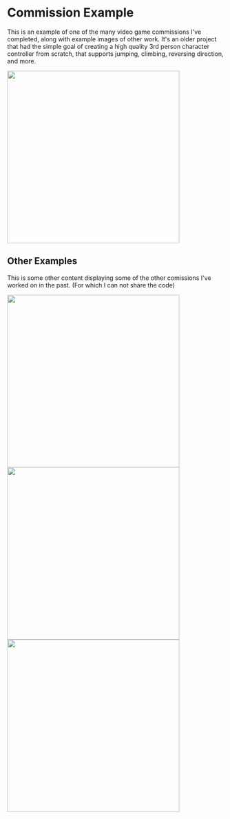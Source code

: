 # Commission Example
 This is an example of one of the many video game commissions I've completed, along with example images of other work. It's an older project that had the simple goal of creating a high quality 3rd person character controller from scratch, that supports jumping, climbing, reversing direction, and more.
 
 <img src="/pics/cameracontroller.gif" width="400">
 
 ## Other Examples
 
 This is some other content displaying some of the other comissions I've worked on in the past. (For which I can not share the code)
 
 <img src="/pics/vehiclephys.gif" width="400">
 
 <img src="/pics/rts.gif" width="400">
 
 <img src="/pics/sidescroller.gif" width="400">
 
 
